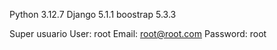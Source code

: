 Python 3.12.7
Django 5.1.1
boostrap 5.3.3

Super usuario
User: root
Email: root@root.com
Password: root